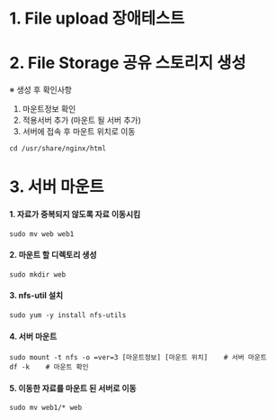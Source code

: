 # 1. File upload 장애테스트
# 2. File Storage 공유 스토리지 생성
※ 생성 후 확인사항
1) 마운트정보 확인 
2) 적용서버 추가 (마운트 될 서버 추가)
3) 서버에 접속 후 마운트 위치로 이동 </br>
````
cd /usr/share/nginx/html
````
# 3. 서버 마운트
#### 1. 자료가 중복되지 않도록 자료 이동시킴
    sudo mv web web1
#### 2. 마운트 할 디렉토리 생성
    sudo mkdir web
#### 3. nfs-util 설치
    sudo yum -y install nfs-utils
#### 4. 서버 마운트
    sudo mount -t nfs -o =ver=3 [마운트정보] [마운트 위치]    # 서버 마운트
    df -k    # 마운트 확인
#### 5. 이동한 자료를 마운트 된 서버로 이동
    sudo mv web1/* web
